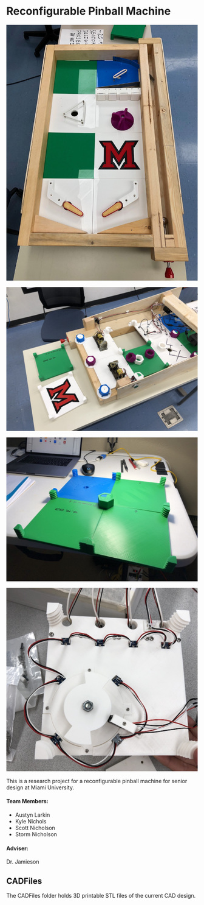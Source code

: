 # Reconfigurable Pinball Machine

[![Pinball machine](https://github.com/Reenforcements/ECE448-449/blob/master/Resources/PinballMachine.jpg?raw=true)](https://github.com/Reenforcements/ECE448-449/blob/master/Resources/PinballMachine.jpg?raw=true)

[![Underside of the machine](https://github.com/Reenforcements/ECE448-449/blob/master/Resources/underside.jpeg?raw=true)](https://github.com/Reenforcements/ECE448-449/blob/master/Resources/underside.jpeg?raw=true)

[![Tile connectivity](https://github.com/Reenforcements/ECE448-449/blob/master/Resources/tiles.jpeg?raw=true)](https://github.com/Reenforcements/ECE448-449/blob/master/Resources/tiles.jpeg?raw=true)

[![Low voltage tile](https://github.com/Reenforcements/ECE448-449/blob/master/Resources/lowvoltage.jpeg?raw=true)](https://github.com/Reenforcements/ECE448-449/blob/master/Resources/lowvoltage.jpeg?raw=true)

This is a research project for a reconfigurable pinball machine for senior design at Miami University.

#### Team Members:
- Austyn Larkin
- Kyle Nichols
- Scott Nicholson
- Storm Nicholson

#### Adviser:
Dr. Jamieson

## CADFiles

The CADFiles folder holds 3D printable STL files of the current CAD design.
